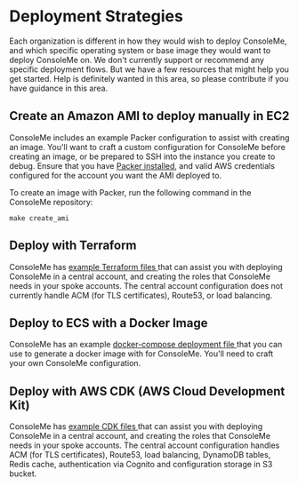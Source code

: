 # Deployment Strategies

Each organization is different in how they would wish to deploy ConsoleMe, and which specific operating system or base image they would want to deploy ConsoleMe on. We don't currently support or recommend any specific deployment flows. But we have a few resources that might help you get started. Help is definitely wanted in this area, so please contribute if you have guidance in this area.

## Create an Amazon AMI to deploy manually in EC2

ConsoleMe includes an example Packer configuration to assist with creating an image. You'll want to craft a custom configuration for ConsoleMe before creating an image, or be prepared to SSH into the instance you create to debug. Ensure that you have [Packer installed](https://learn.hashicorp.com/tutorials/packer/getting-started-install), and valid AWS credentials configured for the account you want the AMI deployed to.

To create an image with Packer, run the following command in the ConsoleMe repository:

`make create_ami`

## Deploy with Terraform

ConsoleMe has [example Terraform files ](https://github.com/Netflix/consoleme/tree/master/terraform) that can assist you with deploying ConsoleMe in a central account, and creating the roles that ConsoleMe needs in your spoke accounts. The central account configuration does not currently handle ACM \(for TLS certificates\), Route53, or load balancing. 

## Deploy to ECS with a Docker Image

ConsoleMe has an example [docker-compose deployment file ](https://github.com/Netflix/consoleme/blob/master/docker-compose-deploy.yaml) that you can use to generate a docker image with for ConsoleMe. You'll need to craft your own ConsoleMe configuration.

## Deploy with AWS CDK (AWS Cloud Development Kit)

ConsoleMe has [example CDK files ](https://github.com/Netflix/consoleme/tree/master/cdk) that can assist you with deploying ConsoleMe in a central account, and creating the roles that ConsoleMe needs in your spoke accounts. The central account configuration handles ACM \(for TLS certificates\), Route53, load balancing, DynamoDB tables, Redis cache, authentication via Cognito and configuration storage in S3 bucket. 
